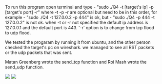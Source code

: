 To run this program open terminal and type - "sudo ./Q4 -t [target's ip] -p [target's port] -r"
where -t -p -r are optional but need to be in this order, for example - "sudo ./Q4 -t 127.0.0.2 -p 444"
is ok, but - "sudo ./Q4 -p 444 -t 127.0.0.2" is not ok.
when -t or -r not specified the default ip address is 127.0.0.1 and the default port is 443.
'-r' option is to change from tcp flood to udp flood.

We tested the progaram by running it from ubuntu, and the other person checked the target's pc on wireshark. we managed to see all RST packets or the udp packets that was sent. 

Matan Greenberg wrote the send_tcp function and Roi Mash wrote the send_udp function.

![](https://github.com/spyroy/Security-Protocols-Assignment/blob/main/tcp%20capture.png)
![](https://github.com/spyroy/Security-Protocols-Assignment/blob/main/udp%20capture.png)
